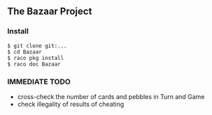 ## The Bazaar Project

### Install

```
$ git clone git:...
$ cd Bazaar 
$ raco pkg install
$ raco doc Bazaar
```

### IMMEDIATE TODO

- cross-check the number of cards and pebbles in Turn and Game
- check illegality of results of cheating

